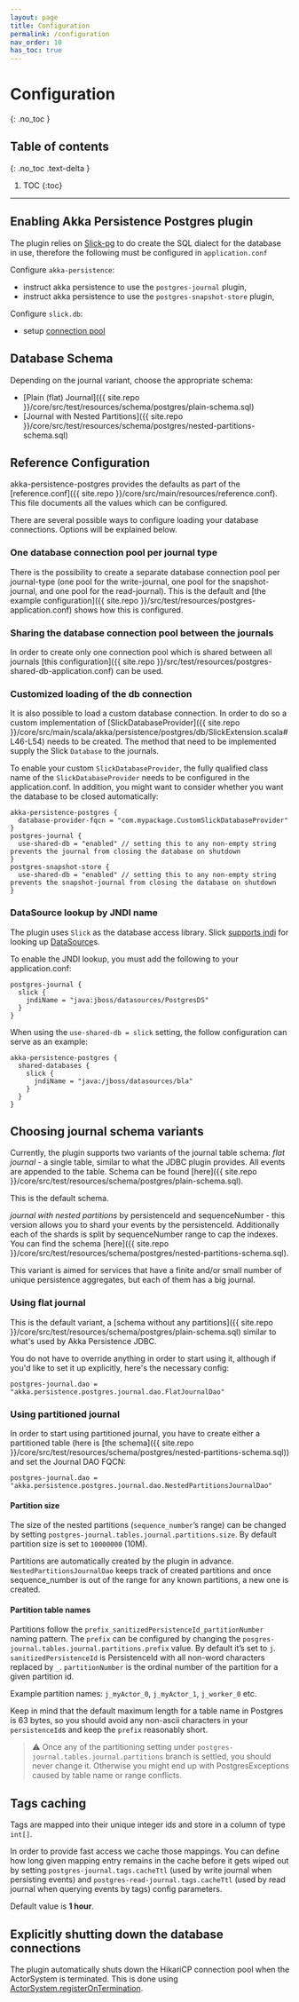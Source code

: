 ```yaml
---
layout: page
title: Configuration
permalink: /configuration
nav_order: 10
has_toc: true
---
```


# Configuration
{: .no_toc }

## Table of contents
{: .no_toc .text-delta }

1. TOC
{:toc}

---

## Enabling Akka Persistence Postgres plugin

The plugin relies on [Slick-pg](https://github.com/tminglei/slick-pg) to do create the SQL dialect for the database in use, therefore the following must be configured in `application.conf`

Configure `akka-persistence`:

- instruct akka persistence to use the `postgres-journal` plugin,
- instruct akka persistence to use the `postgres-snapshot-store` plugin,

Configure `slick.db`:
 
- setup [connection pool](https://scala-slick.org/doc/3.3.0/database.html#postgresql)

## Database Schema

Depending on the journal variant, choose the appropriate schema:

- [Plain (flat) Journal]({{ site.repo }}/core/src/test/resources/schema/postgres/plain-schema.sql)
- [Journal with Nested Partitions]({{ site.repo }}/core/src/test/resources/schema/postgres/nested-partitions-schema.sql)

## Reference Configuration

akka-persistence-postgres provides the defaults as part of the [reference.conf]({{ site.repo }}/core/src/main/resources/reference.conf). This file documents all the values which can be configured.

There are several possible ways to configure loading your database connections. Options will be explained below.

### One database connection pool per journal type

There is the possibility to create a separate database connection pool per journal-type (one pool for the write-journal,
one pool for the snapshot-journal, and one pool for the read-journal). This is the default and [the example
configuration]({{ site.repo }}/src/test/resources/postgres-application.conf) shows how this is configured.

### Sharing the database connection pool between the journals

In order to create only one connection pool which is shared between all journals [this configuration]({{ site.repo }}/src/test/resources/postgres-shared-db-application.conf) can be used.

### Customized loading of the db connection

It is also possible to load a custom database connection. 
In order to do so a custom implementation of [SlickDatabaseProvider]({{ site.repo }}/core/src/main/scala/akka/persistence/postgres/db/SlickExtension.scala#L46-L54)
needs to be created. The method that need to be implemented supply the Slick `Database` to the journals.

To enable your custom `SlickDatabaseProvider`, the fully qualified class name of the `SlickDatabaseProvider`
needs to be configured in the application.conf. In addition, you might want to consider whether you want
the database to be closed automatically:

```hocon
akka-persistence-postgres {
  database-provider-fqcn = "com.mypackage.CustomSlickDatabaseProvider"
}
postgres-journal {
  use-shared-db = "enabled" // setting this to any non-empty string prevents the journal from closing the database on shutdown
}
postgres-snapshot-store {
  use-shared-db = "enabled" // setting this to any non-empty string prevents the snapshot-journal from closing the database on shutdown
}
```

### DataSource lookup by JNDI name

The plugin uses `Slick` as the database access library. Slick [supports jndi](https://scala-slick.org/doc/3.3.0/database.html#using-a-jndi-name) for looking up [DataSource](https://docs.oracle.com/en/java/javase/11/docs/api/java.sql/javax/sql/DataSource.html)s.

To enable the JNDI lookup, you must add the following to your application.conf:

```hocon
postgres-journal {
  slick {
    jndiName = "java:jboss/datasources/PostgresDS"
  }
}
```

When using the `use-shared-db = slick` setting, the follow configuration can serve as an example:

```hocon
akka-persistence-postgres {
  shared-databases {
    slick {
      jndiName = "java:/jboss/datasources/bla"
    }
  }
}
```

## Choosing journal schema variants

Currently, the plugin supports two variants of the journal table schema:
*flat journal* - a single table, similar to what the JDBC plugin provides. All events are appended to the table. Schema can be found [here]({{ site.repo }}/core/src/test/resources/schema/postgres/plain-schema.sql).

This is the default schema.

*journal with nested partitions*  by persistenceId and sequenceNumber - this version allows you to shard your events by the persistenceId. Additionally each of the shards is split by sequenceNumber range to cap the indexes.
You can find the schema [here]({{ site.repo }}/core/src/test/resources/schema/postgres/nested-partitions-schema.sql).

This variant is aimed for services that have a finite and/or small number of unique persistence aggregates, but each of them has a big journal.

### Using flat journal

This is the default variant, a [schema without any partitions]({{ site.repo }}/core/src/test/resources/schema/postgres/plain-schema.sql) similar to what's used by Akka Persistence JDBC.

You do not have to override anything in order to start using it, although if you'd like to set it up explicitly, here's the necessary config:

```hocon
postgres-journal.dao = "akka.persistence.postgres.journal.dao.FlatJournalDao"
```

### Using partitioned journal

In order to start using partitioned journal, you have to create either a partitioned table (here is [the schema]({{ site.repo }}/core/src/test/resources/schema/postgres/nested-partitions-schema.sql)) and set the Journal DAO FQCN:
```hocon
postgres-journal.dao = "akka.persistence.postgres.journal.dao.NestedPartitionsJournalDao"
```

#### Partition size
The size of the nested partitions (`sequence_number`’s range) can be changed by setting `postgres-journal.tables.journal.partitions.size`. By default partition size is set to `10000000` (10M).

Partitions are automatically created by the plugin in advance. `NestedPartitionsJournalDao` keeps track of created partitions and once sequence_number is out of the range for any known partitions, a new one is created.

#### Partition table names

Partitions follow the `prefix_sanitizedPersistenceId_partitionNumber` naming pattern.
The `prefix` can be configured by changing the `posgres-journal.tables.journal.partitions.prefix` value. By default it’s set to `j`.
`sanitizedPersistenceId` is PersistenceId with all non-word characters replaced by `_`.
`partitionNumber` is the ordinal number of the partition for a given partition id.

Example partition names: `j_myActor_0`, `j_myActor_1`, `j_worker_0` etc.

Keep in mind that the default maximum length for a table name in Postgres is 63 bytes, so you should avoid any non-ascii characters in your `persistenceId`s and keep the `prefix` reasonably short.

> :warning: Once any of the partitioning setting under  `postgres-journal.tables.journal.partitions` branch is settled, you should never change it.  Otherwise you might end up with PostgresExceptions caused by table name or range conflicts.

## Tags caching
Tags are mapped into their unique integer ids and store in a column of type `int[]`.

In order to provide fast access we cache those mappings. You can define how long given mapping entry remains in the cache before it gets wiped out by setting `postgres-journal.tags.cacheTtl` (used by write journal when persisting events) and `postgres-read-journal.tags.cacheTtl` (used by read journal when querying events by tags) config parameters.

Default value is **1 hour**.

## Explicitly shutting down the database connections

The plugin automatically shuts down the HikariCP connection pool when the ActorSystem is terminated.
This is done using [ActorSystem.registerOnTermination](https://doc.akka.io/api/akka/current/akka/actor/ActorSystem.html).
